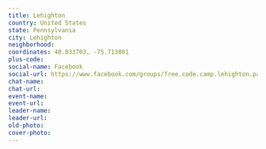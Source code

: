 ```yaml
---
title: Lehighton
country: United States
state: Pennsylvania
city: Lehighton
neighborhood: 
coordinates: 40.833703, -75.713801
plus-code:
social-name: Facebook
social-url: https://www.facebook.com/groups/free.code.camp.lehighton.pa
chat-name:
chat-url:
event-name:
event-url:
leader-name:
leader-url:
old-photo: 
cover-photo:
---
```

